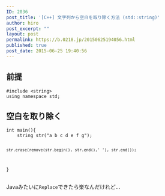 ```yaml
---
ID: 2036
post_title: '[C++] 文字列から空白を取り除く方法 (std::string)'
author: hiro
post_excerpt: ""
layout: post
permalink: https://b.0218.jp/20150625194056.html
published: true
post_date: 2015-06-25 19:40:56
---
```

<!--more-->
<h2>前提</h2>
<pre class="language-cpp"><code>#include &lt;string&gt;
using namespace std;</code></pre>


<h2>空白を取り除く</h2>
<pre class="language-cpp"><code>int main(){
    string str("a b c d e f g");

    str.erase(remove(str.begin(), str.end(),' '), str.end());
}</code></pre>

Javaみたいに<code>Replace</code>できたら楽なんだけれど…